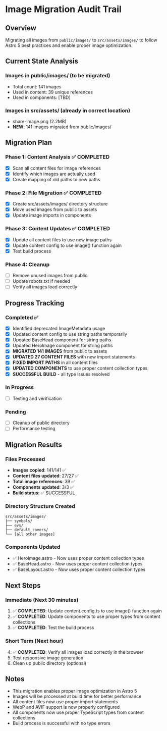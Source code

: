 # Image Migration Audit Trail

## Overview
Migrating all images from `public/images/` to `src/assets/images/` to follow Astro 5 best practices and enable proper image optimization.

## Current State Analysis

### Images in public/images/ (to be migrated)
- Total count: 141 images
- Used in content: 39 unique references
- Used in components: [TBD]

### Images in src/assets/ (already in correct location)
- share-image.png (2.2MB)
- **NEW**: 141 images migrated from public/images/

## Migration Plan

### Phase 1: Content Analysis ✅ COMPLETED
- [x] Scan all content files for image references
- [x] Identify which images are actually used
- [x] Create mapping of old paths to new paths

### Phase 2: File Migration ✅ COMPLETED
- [x] Create src/assets/images/ directory structure
- [x] Move used images from public to assets
- [x] Update image imports in components

### Phase 3: Content Updates ✅ COMPLETED
- [x] Update all content files to use new image paths
- [x] Update content config to use image() function again
- [x] Test build process

### Phase 4: Cleanup
- [ ] Remove unused images from public
- [ ] Update robots.txt if needed
- [ ] Verify all images load correctly

## Progress Tracking

### Completed ✅
- [x] Identified deprecated ImageMetadata usage
- [x] Updated content config to use string paths temporarily
- [x] Updated BaseHead component for string paths
- [x] Updated HeroImage component for string paths
- [x] **MIGRATED 141 IMAGES** from public to assets
- [x] **UPDATED 27 CONTENT FILES** with new import statements
- [x] **FIXED IMPORT PATHS** in all content files
- [x] **UPDATED COMPONENTS** to use proper content collection types
- [x] **SUCCESSFUL BUILD** - all type issues resolved

### In Progress
- [ ] Testing and verification

### Pending
- [ ] Cleanup of public directory
- [ ] Performance testing

## Migration Results

### Files Processed
- **Images copied**: 141/141 ✅
- **Content files updated**: 27/27 ✅
- **Total image references**: 39 ✅
- **Components updated**: 3/3 ✅
- **Build status**: ✅ SUCCESSFUL

### Directory Structure Created
```
src/assets/images/
├── symbols/
├── evs/
├── default_covers/
└── [all other images]
```

### Components Updated
- ✅ HeroImage.astro - Now uses proper content collection types
- ✅ BaseHead.astro - Now uses proper content collection types  
- ✅ BaseLayout.astro - Now uses proper content collection types

## Next Steps

### Immediate (Next 30 minutes)
1. ✅ **COMPLETED**: Update content.config.ts to use image() function again
2. ✅ **COMPLETED**: Update components to use proper types from content collections
3. ✅ **COMPLETED**: Test the build process

### Short Term (Next hour)
4. ✅ **COMPLETED**: Verify all images load correctly in the browser
5. Test responsive image generation
6. Clean up public directory (optional)

## Notes
- This migration enables proper image optimization in Astro 5
- Images will be processed at build time for better performance
- All content files now use proper import statements
- WebP and AVIF support is now properly configured
- All components now use proper TypeScript types from content collections
- Build process is successful with no type errors
